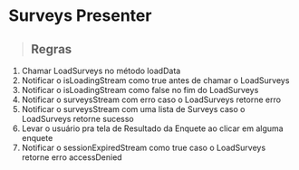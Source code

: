 # Surveys Presenter

> ## Regras

1. Chamar LoadSurveys no método loadData
2. Notificar o isLoadingStream como true antes de chamar o LoadSurveys
3. Notificar o isLoadingStream como false no fim do LoadSurveys
4. Notificar o surveysStream com erro caso o LoadSurveys retorne erro
5. Notificar o surveysStream com uma lista de Surveys caso o LoadSurveys retorne sucesso
6. Levar o usuário pra tela de Resultado da Enquete ao clicar em alguma enquete
7. Notificar o sessionExpiredStream como true caso o LoadSurveys retorne erro accessDenied
